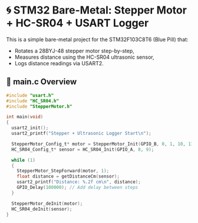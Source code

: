 # 🌀 STM32 Bare-Metal: Stepper Motor + HC-SR04 + USART Logger

This is a simple bare-metal project for the STM32F103C8T6 (Blue Pill) that:
- Rotates a 28BYJ-48 stepper motor step-by-step,
- Measures distance using the HC-SR04 ultrasonic sensor,
- Logs distance readings via USART2.

## 📄 main.c Overview

```c
#include "usart.h"
#include "HC_SR04.h"
#include "StepperMotor.h"

int main(void)
{
  usart2_init();
  usart2_printf("Stepper + Ultrasonic Logger Start\n");

  StepperMotor_Config_t* motor = StepperMotor_Init(GPIO_B, 0, 1, 10, 11, 5);
  HC_SR04_Config_t* sensor = HC_SR04_Init(GPIO_A, 8, 9);

  while (1)
  {
    StepperMotor_StepForward(motor, 1);
    float distance = getDistanceCm(sensor);
    usart2_printf("Distance: %.2f cm\n", distance);
    GPIO_Delay(100000); // Add delay between steps
  }

  StepperMotor_deInit(motor);
  HC_SR04_deInit(sensor);
}


